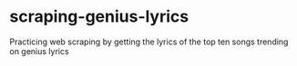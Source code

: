 # scraping-genius-lyrics
Practicing web scraping by getting the lyrics of the top ten songs trending on genius lyrics
